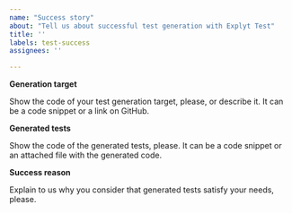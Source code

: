 ```yaml
---
name: "Success story"
about: "Tell us about successful test generation with Explyt Test"
title: ''
labels: test-success
assignees: ''

---
```


**Generation target**

Show the code of your test generation target, please, or describe it.
It can be a code snippet or a link on GitHub.

**Generated tests**

Show the code of the generated tests, please.
It can be a code snippet or an attached file with the generated code.

**Success reason**

Explain to us why you consider that generated tests satisfy your needs, please.
